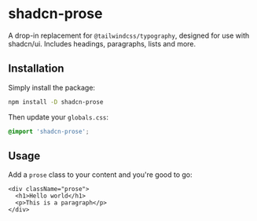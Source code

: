 # shadcn-prose

A drop-in replacement for `@tailwindcss/typography`, designed for use with shadcn/ui. Includes headings, paragraphs, lists and more.

## Installation

Simply install the package:

```bash
npm install -D shadcn-prose
```

Then update your `globals.css`:

```css
@import 'shadcn-prose';
```

## Usage

Add a `prose` class to your content and you're good to go:

```tsx
<div className="prose">
  <h1>Hello world</h1>
  <p>This is a paragraph</p>
</div>
```